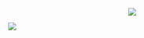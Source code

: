 <div align="center">
	<img src="https://capsule-render.vercel.app/api?type=cylinder&color=auto&text=Front-End%20Developer&fontAlignY=45&fontSize=40&height=150&desc=Sanghyun&descAlignY=70">
</div>

<img src="https://img.shields.io/badge/Gmail-red?style=red&logo=Sanghyun9467@gmail.com&logoColor=White"/></a>
